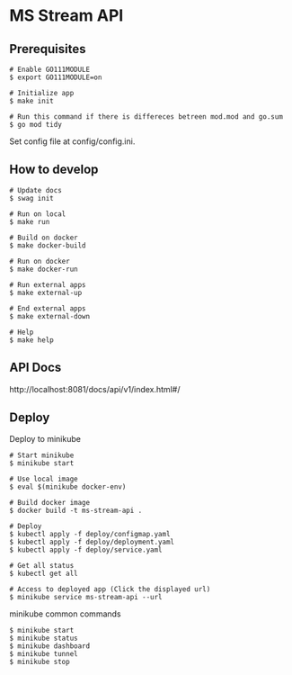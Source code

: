 # MS Stream API

## Prerequisites

```
# Enable GO111MODULE
$ export GO111MODULE=on

# Initialize app
$ make init

# Run this command if there is differeces betreen mod.mod and go.sum
$ go mod tidy
```

Set config file at config/config.ini.

## How to develop

```
# Update docs
$ swag init

# Run on local
$ make run

# Build on docker
$ make docker-build

# Run on docker
$ make docker-run

# Run external apps
$ make external-up

# End external apps
$ make external-down

# Help
$ make help
```

## API Docs

http://localhost:8081/docs/api/v1/index.html#/

## Deploy

Deploy to minikube

```
# Start minikube
$ minikube start

# Use local image
$ eval $(minikube docker-env)

# Build docker image
$ docker build -t ms-stream-api .

# Deploy
$ kubectl apply -f deploy/configmap.yaml
$ kubectl apply -f deploy/deployment.yaml
$ kubectl apply -f deploy/service.yaml

# Get all status
$ kubectl get all

# Access to deployed app (Click the displayed url)
$ minikube service ms-stream-api --url
```

minikube common commands

```
$ minikube start
$ minikube status
$ minikube dashboard
$ minikube tunnel
$ minikube stop
```
